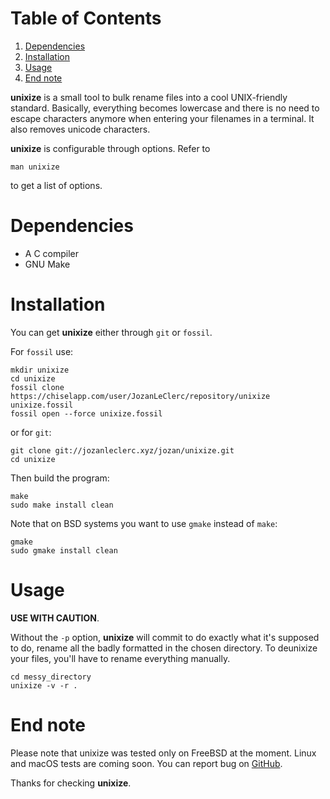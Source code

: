 
# Table of Contents

1.  [Dependencies](#org0b55cd2)
2.  [Installation](#orgc36ed01)
3.  [Usage](#org06b1425)
4.  [End note](#orgd171c54)

**unixize** is a small tool to bulk rename files into a cool UNIX-friendly
standard. Basically, everything becomes lowercase and there is no need to
escape characters anymore when entering your filenames in a terminal. It
also removes unicode characters.

**unixize** is configurable through options. Refer to

    man unixize

to get a list of options.


<a id="org0b55cd2"></a>

# Dependencies

-   A C compiler
-   GNU Make


<a id="orgc36ed01"></a>

# Installation

You can get **unixize** either through `git` or `fossil`.

For `fossil` use:

``` shell
mkdir unixize
cd unixize
fossil clone https://chiselapp.com/user/JozanLeClerc/repository/unixize unixize.fossil
fossil open --force unixize.fossil
```

or for `git`:

    git clone git://jozanleclerc.xyz/jozan/unixize.git
    cd unixize

Then build the program:

    make
    sudo make install clean

Note that on BSD systems you want to use `gmake` instead of `make`:

    gmake
    sudo gmake install clean


<a id="org06b1425"></a>

# Usage

**USE WITH CAUTION**.

Without the `-p` option, **unixize** will commit to do exactly
what it's supposed to do, rename all the badly formatted in the chosen
directory. To deunixize your files, you'll have to rename everything
manually.

    cd messy_directory
    unixize -v -r .


<a id="orgd171c54"></a>

# End note

Please note that unixize was tested only on FreeBSD at the moment.
Linux and macOS tests are coming soon.  You can report bug on
[GitHub](https://github.com/JozanLeClerc/unixize.git).

Thanks for checking **unixize**.

